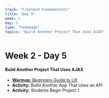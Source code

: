 ```yaml
---
track: "Frontend Fundamentals"
title: "Day 5"
week: 2
day: 5
type: "homepage"
topics: "Build Another Project That Uses AJAX"
---
```



# Week 2 - Day 5

#### Build Another Project That Uses AJAX
- [**Warmup:** Beginners Guide to UX](/frontend-fundamentals/week-2/day-5/lecture-materials/beginners-guide-to-ux/)
- **Activity:** Build Another App That Uses an API
- **Activity:** Students Begin Project 1

